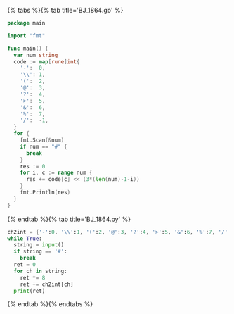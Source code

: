 {% tabs %}{% tab title='BJ_1864.go' %}

```go
package main

import "fmt"

func main() {
  var num string
  code := map[rune]int{
    '-':  0,
    '\\': 1,
    '(':  2,
    '@':  3,
    '?':  4,
    '>':  5,
    '&':  6,
    '%':  7,
    '/':  -1,
  }
  for {
    fmt.Scan(&num)
    if num == "#" {
      break
    }
    res := 0
    for i, c := range num {
      res += code[c] << (3*(len(num)-1-i))
    }
    fmt.Println(res)
  }
}
```

{% endtab %}{% tab title='BJ_1864.py' %}

```py
ch2int = {'-':0, '\\':1, '(':2, '@':3, '?':4, '>':5, '&':6, '%':7, '/':-1}
while True:
  string = input()
  if string == '#':
    break
  ret = 0
  for ch in string:
    ret *= 8
    ret += ch2int[ch]
  print(ret)
```

{% endtab %}{% endtabs %}
